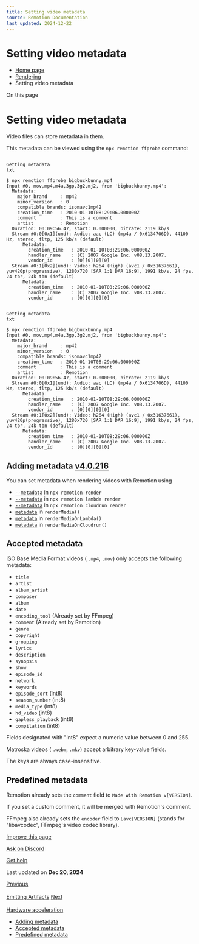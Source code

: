 ```yaml
---
title: Setting video metadata
source: Remotion Documentation
last_updated: 2024-12-22
---
```


# Setting video metadata

- [Home page](/)
- [Rendering](/docs/render)
- Setting video metadata

On this page

# Setting video metadata

Video files can store metadata in them.

This metadata can be viewed using the `npx remotion ffprobe` command:

```

Getting metadata
txt

$ npx remotion ffprobe bigbuckbunny.mp4
Input #0, mov,mp4,m4a,3gp,3g2,mj2, from 'bigbuckbunny.mp4':
  Metadata:
    major_brand     : mp42
    minor_version   : 0
    compatible_brands: isomavc1mp42
    creation_time   : 2010-01-10T08:29:06.000000Z
    comment         : This is a comment
    artist          : Remotion
  Duration: 00:09:56.47, start: 0.000000, bitrate: 2119 kb/s
  Stream #0:0[0x1](und): Audio: aac (LC) (mp4a / 0x6134706D), 44100 Hz, stereo, fltp, 125 kb/s (default)
      Metadata:
        creation_time   : 2010-01-10T08:29:06.000000Z
        handler_name    : (C) 2007 Google Inc. v08.13.2007.
        vendor_id       : [0][0][0][0]
  Stream #0:1[0x2](und): Video: h264 (High) (avc1 / 0x31637661), yuv420p(progressive), 1280x720 [SAR 1:1 DAR 16:9], 1991 kb/s, 24 fps, 24 tbr, 24k tbn (default)
      Metadata:
        creation_time   : 2010-01-10T08:29:06.000000Z
        handler_name    : (C) 2007 Google Inc. v08.13.2007.
        vendor_id       : [0][0][0][0]
```

```

Getting metadata
txt

$ npx remotion ffprobe bigbuckbunny.mp4
Input #0, mov,mp4,m4a,3gp,3g2,mj2, from 'bigbuckbunny.mp4':
  Metadata:
    major_brand     : mp42
    minor_version   : 0
    compatible_brands: isomavc1mp42
    creation_time   : 2010-01-10T08:29:06.000000Z
    comment         : This is a comment
    artist          : Remotion
  Duration: 00:09:56.47, start: 0.000000, bitrate: 2119 kb/s
  Stream #0:0[0x1](und): Audio: aac (LC) (mp4a / 0x6134706D), 44100 Hz, stereo, fltp, 125 kb/s (default)
      Metadata:
        creation_time   : 2010-01-10T08:29:06.000000Z
        handler_name    : (C) 2007 Google Inc. v08.13.2007.
        vendor_id       : [0][0][0][0]
  Stream #0:1[0x2](und): Video: h264 (High) (avc1 / 0x31637661), yuv420p(progressive), 1280x720 [SAR 1:1 DAR 16:9], 1991 kb/s, 24 fps, 24 tbr, 24k tbn (default)
      Metadata:
        creation_time   : 2010-01-10T08:29:06.000000Z
        handler_name    : (C) 2007 Google Inc. v08.13.2007.
        vendor_id       : [0][0][0][0]
```

## Adding metadata [v4.0.216](https://github.com/remotion-dev/remotion/releases/v4.0.216) [​](\#adding-metadata "Direct link to adding-metadata")

You can set metadata when rendering videos with Remotion using

- [`--metadata`](/docs/cli/render#--metadata) in `npx remotion render`
- [`--metadata`](/docs/lambda/cli/render#--metadata) in `npx remotion lambda render`
- [`--metadata`](/docs/cloudrun/cli/render#--metadata) in `npx remotion cloudrun render`
- [`metadata`](/docs/renderer/render-media#metadata) in `renderMedia()`
- [`metadata`](/docs/lambda/rendermediaonlambda) in `renderMediaOnLambda()`
- [`metadata`](/docs/cloudrun/rendermediaoncloudrun) in `renderMediaOnCloudrun()`

## Accepted metadata [​](\#accepted-metadata "Direct link to Accepted metadata")

ISO Base Media Format videos ( `.mp4`, `.mov`) only accepts the following metadata:

- `title`
- `artist`
- `album_artist`
- `composer`
- `album`
- `date`
- `encoding_tool` (Already set by FFmpeg)
- `comment` (Already set by Remotion)
- `genre`
- `copyright`
- `grouping`
- `lyrics`
- `description`
- `synopsis`
- `show`
- `episode_id`
- `network`
- `keywords`
- `episode_sort` (int8)
- `season_number` (int8)
- `media_type` (int8)
- `hd_video` (int8)
- `gapless_playback` (int8)
- `compilation` (int8)

Fields designated with "int8" expect a numeric value between 0 and 255.

Matroska videos ( `.webm`, `.mkv`) accept arbitrary key-value fields.

The keys are always case-insensitive.

## Predefined metadata [​](\#predefined-metadata "Direct link to Predefined metadata")

Remotion already sets the `comment` field to `Made with Remotion v[VERSION]`.

If you set a custom comment, it will be merged with Remotion's comment.

FFmpeg also already sets the `encoder` field to `Lavc[VERSION]` (stands for "libavcodec", FFmpeg's video codec library).

[Improve this page](https://github.com/remotion-dev/remotion/edit/main/packages/docs/docs/metadata.mdx)

[Ask on Discord](https://remotion.dev/discord)

[Get help](/docs/get-help)

Last updated on **Dec 20, 2024**

[Previous\
\
Emitting Artifacts](/docs/artifacts) [Next\
\
Hardware acceleration](/docs/hardware-acceleration)

- [Adding metadata](#adding-metadata)
- [Accepted metadata](#accepted-metadata)
- [Predefined metadata](#predefined-metadata)
